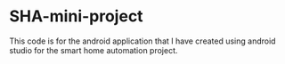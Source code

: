 # SHA-mini-project

This code is for the android application that I have created using android studio for the smart home automation project.
